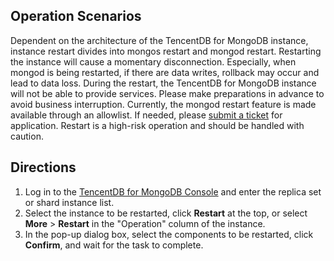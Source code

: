 ## Operation Scenarios
Dependent on the architecture of the TencentDB for MongoDB instance, instance restart divides into mongos restart and mongod restart. Restarting the instance will cause a momentary disconnection. Especially, when mongod is being restarted, if there are data writes, rollback may occur and lead to data loss.
During the restart, the TencentDB for MongoDB instance will not be able to provide services. Please make preparations in advance to avoid business interruption. Currently, the mongod restart feature is made available through an allowlist. If needed, please [submit a ticket](https://console.cloud.tencent.com/workorder/category) for application. Restart is a high-risk operation and should be handled with caution.

## Directions
1. Log in to the [TencentDB for MongoDB Console](https://console.cloud.tencent.com/mongodb) and enter the replica set or shard instance list.
2. Select the instance to be restarted, click **Restart** at the top, or select **More** > **Restart** in the "Operation" column of the instance.
3. In the pop-up dialog box, select the components to be restarted, click **Confirm**, and wait for the task to complete.
